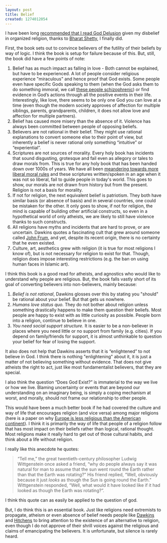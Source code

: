 ```yaml
--- 
layout: post
title: Belief
created: 1274012054
---
```

<p>I have been long <a href="http://nimbupani.com/how-to-live-in-world-without-god.html#comment-2720">recommended that I read God Delusion</a> given my disbelief in organized religion, thanks to <a href="http://twitter.com/ensaar">Bharat Shetty</a>, I finally did.</p>

<p>First, the book sets out to convince believers of the futility of their beliefs by way of logic. I think the book is setup for failure because of this. But, still, the book did have a few points of note:</p>

<ol>
	<li>Belief has as much impact as falling in love - Both cannot be explained, but have to be experienced. A lot of people consider religious experience "miraculous" and hence proof that God exists. Some people even have specific Gods speaking to them (when the God asks them to do something immoral, we call <a href="http://news.bbc.co.uk/2/hi/uk_news/wales/south_east/8660012.stm">these people schizophrenic</a>) or find evidence in God&rsquo;s actions through all the positive events in their life. Interestingly, like love, there seems to be only one God you can love at a time (even though the modern society approves of affection for multiple siblings, parents, grandparents, children, it does not allow love and affection for multiple partners). 
	</li>
	<li>Belief has caused more misery than the absence of it. Violence has always been committed between people of opposing beliefs. </li>
	<li>Believers are not rational in their belief. They might use rational explanations to convert someone else to their point of view, but inherently a belief is never rational only something &ldquo;intuitive&rdquo; or &ldquo;experiential&rdquo;.</li>
	<li>Scriptures are not sources of morality. Every holy book has incidents that sound disgusting, grotesque and fail even as allegory or tales to draw morals from. This is true for any holy book that has been handed down over 1000s of years. We have all been <a href="http://nimbupani.com/mortality-of-morality.html">meandering towards more liberal moral rules</a> and these scriptures written/spoken in an age when it was not so liberal, fail to guide people in today's world. This goes to show, our morals are not drawn from history but from the present. Religion is not a basis for morality. </li>
	<li>If not for religion, the next equivalent belief is patriotism. They both have similar basis (or absence of basis) and in several countries, one could be mistaken for the other. It only goes to show, if not for religion, the mind is capable of building other artificial constructs, so even in a hypothetical world of only atheists, we are likely to still have violence thanks to such constructs.</li> 
	<li>All religions have myths and incidents that are hard to prove, or are uncertain. Dawkins quotes a fascinating cult that grew around someone called <a href="http://en.wikipedia.org/wiki/John_Frum">John Frum</a>, and yet, despite its recent origin, there is no certainty that he even existed.</li> 
	<li>Culture, art, aesthetics grew with religion (it is true for most religions I know of), but is not necessary for religion to exist for that. Though, religion does impose interesting restrictions (e.g. the ban on using human faces in Islamic art).</li> 	
</ol>

<p>I think this book is a good read for atheists, and agnostics who would like to understand why people are religious. But, the book falls vastly short of its goal of converting believers into non-believers, mainly because:</p>
<ol>
	<li><em>Belief is not rational</em>, Dawkins glosses over this by stating you "should" be rational about your belief. But that gets us nowhere. 
	</li>
	<li><em>Humans love status quo.</em> They do not bother about religion unless something drastically happens to make them question their beliefs. Most people are happy to exist with as little curiosity as possible. People born into a religion, continue to believe in one. 
	</li>  
	<li><em>You need social support structure.</em> It is easier to be a non-believer in places where you need little or no support from family (e.g. cities). If you depend on family/friends for support, it is almost unthinkable to question your belief for fear of losing the support.
	</li>
</ol>

<p>It also does not help that Dawkins asserts that it is &ldquo;enlightened&rdquo; to not believe in God. I think there is nothing "enlightening" about it, it is just a matter of not believing something without evidence. That does not give atheists the right to act, just like most fundamentalist believers, that they are special.</p> 

<p>I also think the question &ldquo;Does God Exist?&rdquo; is immaterial to the way we live or how we live. Blaming uncertainty or events that are beyond our understanding on an imaginary being, is simply a coping mechanism at worst, and morally, should not frame our relationship to other people.</p>   

<p>This would have been a much better book if he had covered the culture and way of life that encourages religion (and vice versa) among major religions (here is a paper on why <a href="http://www.rovingbandit.com/2010/05/why-is-america-so-much-more-religious.html">Europe is less religious than the American continent</a>). I think it is primarily the way of life that people of a religion follow that has most impact on their beliefs rather than logical, rational thought. Most religions make it really hard to get out of those cultural habits, and think about a life without religion.</p>

<p>I really like this anecdote he quotes: </p>

<blockquote>
	<p>&ldquo;Tell me,&rdquo; the great twentieth-century philosopher Ludwig Wittgenstein once asked a friend, &ldquo;why do people always say it was natural for man to assume that the sun went round the Earth rather than that the Earth was rotating?&rdquo; His friend replied, &ldquo;Well, obviously because it just <em>looks</em> as though the Sun is going round the Earth.&rdquo; Wittgenstein responded, &ldquo;Well, what would it have looked like if it had looked as though the Earth was rotating?&rdquo;.</p>
</blockquote>
           
<p>I think this quote can as easily be applied to the question of god.</p> 

<p>But, I do think this is an essential book. Just like religions need extremists to propagate, atheism or even absence of belief needs people like <a href="http://en.wikipedia.org/wiki/Richard_Dawkins">Dawkins</a> and <a href="http://en.wikipedia.org/wiki/Christopher_Hitchens">Hitchens</a> to bring attention to the existence of an alternative to religion, even though I do not approve of their shrill voices against the religious and claims of emancipating the believers. It is unfortunate, but silence is rarely heard. </p>
